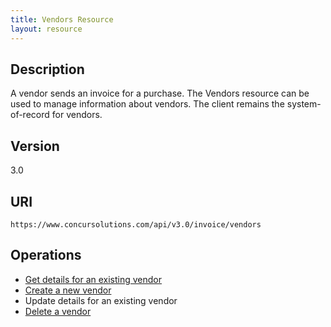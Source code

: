 ```yaml
---
title: Vendors Resource 
layout: resource
---
```


## Description

A vendor sends an invoice for a purchase. The Vendors resource can be used to manage information about vendors. The client remains the system-of-record for vendors. 

## Version

3.0

## URI

`https://www.concursolutions.com/api/v3.0/invoice/vendors`

## Operations

* [Get details for an existing vendor][1]
* [Create a new vendor][2]
* Update details for an existing vendor
* [Delete a vendor][3]

[1]: http://concur.github.io/developer.concur.com/api-reference/invoice/vendors/vendors-resource-get
[2]: http://concur.github.io/developer.concur.com/api-reference/invoice/vendors/vendors-resource-post
[3]: http://concur.github.io/developer.concur.com/api-reference/invoice/vendors/vendors-resource-delete
